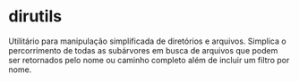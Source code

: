 # dirutils
Utilitário para manipulação simplificada de diretórios e arquivos. Simplica o percorrimento de todas as subárvores em busca de arquivos que podem ser retornados pelo nome ou caminho completo além de incluir um filtro por nome.
